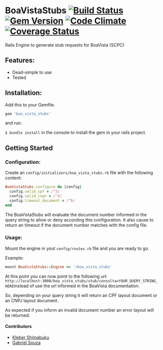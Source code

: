 # BoaVistaStubs [![Build Status](https://travis-ci.org/klebershimabuku/boa_vista_stubs.svg?branch=master)](https://travis-ci.org/klebershimabuku/boa_vista_stubs) [![Gem Version](https://badge.fury.io/rb/boa_vista_stubs.svg)](https://badge.fury.io/rb/boa_vista_stubs) [![Code Climate](https://codeclimate.com/github/klebershimabuku/boa_vista_stubs/badges/gpa.svg)](https://codeclimate.com/github/klebershimabuku/boa_vista_stubs) [![Coverage Status](https://coveralls.io/repos/github/klebershimabuku/boa_vista_stubs/badge.svg?branch=simplecov)](https://coveralls.io/github/klebershimabuku/boa_vista_stubs?branch=simplecov)


Rails Engine to generate stub requests for BoaVista (SCPC)

## Features:
* Dead-simple to use
* Tested


## Installation:

Add this to your Gemfile.
```ruby
gem 'boa_vista_stubs'
````
and run:

`$ bundle install` in the console to install the gem in your rails project.

## Getting Started


### Configuration:

Create an `config/initializers/boa_vista_stubs.rb` file with the following content:

```ruby
BoaVistaStubs.configure do |config|
  config.valid_cpf = /^3/
  config.valid_cnpn = /^4/
  config.timeout_document = /^6/
end
```

The BoaVistaStubs will evaluate the document number informed in the query string to allow or deny according this configuration. It also cause to return an timeout if the document number matches with the config file.

### Usage:
Mount the engine in yout `config/routes.rb` file and you are ready to go.

Example:
```ruby
mount BoaVistaStubs::Engine => '/boa_vista_stubs'
```

At this point you can now point to the following url:
`http://localhost:3000/boa_vista_stubs/stub/consulta=YOUR_QUERY_STRING_HERE`instead of use the url informed in the BoaVista documentation.

So, depending on your query string it will return an CPF layout document or an CNPJ layout document.

As expected if you inform an invalid document number an error layout will be returned.

#### Contributors
* [Kleber Shimabuku](https://github.com/klebershimabuku)
* [Gabriel Souza](https://github.com/gabrielmalakias)
